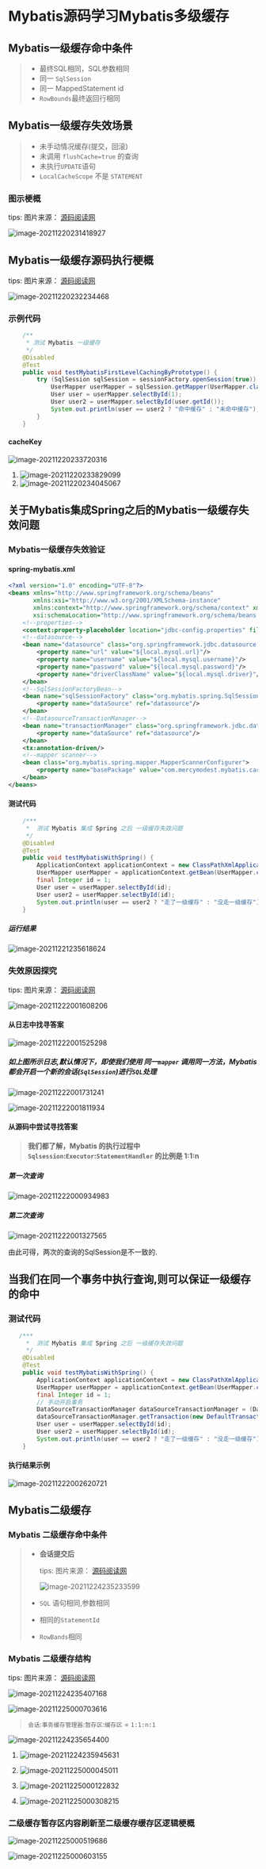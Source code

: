 # Mybatis源码学习Mybatis多级缓存

## Mybatis一级缓存命中条件

> - 最终SQL相同，SQL参数相同
> - 同一 `SqlSession`
> - 同一 MappedStatement id
> - `RowBounds`最终返回行相同

## Mybatis一级缓存失效场景

> - 未手动情况缓存(提交，回滚)
> - 未调用 `flushCache=true` 的查询
> - 未执行`UPDATE`语句
> - `LocalCacheScope` 不是 `STATEMENT`

### 图示梗概

tips: 图片来源： [源码阅读网](http://www.coderead.cn/home/index.html)

![image-20211220231418927](https://img.mercymodest.com/public/image-20211220231418927.png)

## Mybatis一级缓存源码执行梗概

tips: 图片来源： [源码阅读网](http://www.coderead.cn/home/index.html)

![image-20211220232234468](https://img.mercymodest.com/public/image-20211220232234468.png)

### 示例代码

```java
    /**
     * 测试 Mybatis 一级缓存
     */
    @Disabled
    @Test
    public void testMybatisFirstLevelCachingByPrototype() {
        try (SqlSession sqlSession = sessionFactory.openSession(true)) {
            UserMapper userMapper = sqlSession.getMapper(UserMapper.class);
            User user = userMapper.selectById(1);
            User user2 = userMapper.selectById(user.getId());
            System.out.println(user == user2 ? "命中缓存" : "未命中缓存");
        }
    }
```

#### cacheKey

![image-20211220233720316](https://img.mercymodest.com/public/image-20211220233720316.png)

1. ![image-20211220233829099](https://img.mercymodest.com/public/image-20211220233829099.png)
2. ![image-20211220234045067](https://img.mercymodest.com/public/image-20211220234045067.png)

## 关于Mybatis集成Spring之后的Mybatis一级缓存失效问题

### Mybatis一级缓存失效验证

#### spring-mybatis.xml

```xml
<?xml version="1.0" encoding="UTF-8"?>
<beans xmlns="http://www.springframework.org/schema/beans"
       xmlns:xsi="http://www.w3.org/2001/XMLSchema-instance"
       xmlns:context="http://www.springframework.org/schema/context" xmlns:tx="http://www.springframework.org/schema/tx"
       xsi:schemaLocation="http://www.springframework.org/schema/beans http://www.springframework.org/schema/beans/spring-beans.xsd http://www.springframework.org/schema/context https://www.springframework.org/schema/context/spring-context.xsd http://www.springframework.org/schema/cache http://www.springframework.org/schema/cache/spring-cache.xsd http://www.springframework.org/schema/tx http://www.springframework.org/schema/tx/spring-tx.xsd">
    <!--properties-->
    <context:property-placeholder location="jdbc-config.properties" file-encoding="utf-8"/>
    <!--datasource-->
    <bean name="datasource" class="org.springframework.jdbc.datasource.DriverManagerDataSource">
        <property name="url" value="${local.mysql.url}"/>
        <property name="username" value="${local.mysql.username}"/>
        <property name="password" value="${local.mysql.password}"/>
        <property name="driverClassName" value="${local.mysql.driver}"/>
    </bean>
    <!--SqlSessionFactoryBean-->
    <bean name="sqlSessionFactory" class="org.mybatis.spring.SqlSessionFactoryBean">
        <property name="dataSource" ref="datasource"/>
    </bean>
    <!--DatasourceTransactionManager-->
    <bean name="transactionManager" class="org.springframework.jdbc.datasource.DataSourceTransactionManager">
        <property name="dataSource" ref="datasource"/>
    </bean>
    <tx:annotation-driven/>
    <!--mapper scanner-->
    <bean class="org.mybatis.spring.mapper.MapperScannerConfigurer">
        <property name="basePackage" value="com.mercymodest.mybatis.caching"/>
    </bean>
</beans>
```

#### 测试代码

```java
    /***
     *  测试 Mybatis 集成 Spring 之后 一级缓存失效问题
     */
    @Disabled
    @Test
    public void testMybatisWithSpring() {
        ApplicationContext applicationContext = new ClassPathXmlApplicationContext("classpath:spring-mybatis.xml");
        UserMapper userMapper = applicationContext.getBean(UserMapper.class);
        final Integer id = 1;
        User user = userMapper.selectById(id);
        User user2 = userMapper.selectById(id);
        System.out.println(user == user2 ? "走了一级缓存" : "没走一级缓存");
    }
```

##### 运行结果

![image-20211221235618624](https://img.mercymodest.com/public/image-20211221235618624.png)

### 失效原因探究

tips: 图片来源： [源码阅读网](http://www.coderead.cn/home/index.html)

![image-20211222001608206](https://img.mercymodest.com/public/image-20211222001608206.png)

#### 从日志中找寻答案

![image-20211222001525298](https://img.mercymodest.com/public/image-20211222001525298.png)

##### 如上图所示日志,默认情况下，即使我们使用 同一`mapper` 调用同一方法，Mybatis都会开启一个新的会话(`SqlSession`)进行`SQL`处理

![image-20211222001731241](https://img.mercymodest.com/public/image-20211222001731241.png)

![image-20211222001811934](https://img.mercymodest.com/public/image-20211222001811934.png)

#### 从源码中尝试寻找答案

> **我们都了解，Mybatis 的执行过程中 `Sqlsession`:`Executor`:`StatementHandler` 的比例是 1:1:n**

##### 第一次查询

![image-20211222000934983](https://img.mercymodest.com/public/image-20211222000934983.png)

##### 第二次查询

![image-20211222001327565](https://img.mercymodest.com/public/image-20211222001327565.png)

由此可得，两次的查询的SqlSession是不一致的.

## 当我们在同一个事务中执行查询,则可以保证一级缓存的命中

### 测试代码

```java
   /***
     *  测试 Mybatis 集成 Spring 之后 一级缓存失效问题
     */
    @Disabled
    @Test
    public void testMybatisWithSpring() {
        ApplicationContext applicationContext = new ClassPathXmlApplicationContext("classpath:spring-mybatis.xml");
        UserMapper userMapper = applicationContext.getBean(UserMapper.class);
        final Integer id = 1;
        // 手动开启事务
        DataSourceTransactionManager dataSourceTransactionManager = (DataSourceTransactionManager) applicationContext.getBean(TransactionManager.class);
        dataSourceTransactionManager.getTransaction(new DefaultTransactionAttribute());
        User user = userMapper.selectById(id);
        User user2 = userMapper.selectById(id);
        System.out.println(user == user2 ? "走了一级缓存" : "没走一级缓存");
    }
```

#### 执行结果示例

![image-20211222002620721](https://img.mercymodest.com/public/image-20211222002620721.png)

## Mybatis二级缓存

### Mybatis 二级缓存命中条件

> - **会话提交后**
>
>   tips: 图片来源： [源码阅读网](http://www.coderead.cn/home/index.html)
>
>   ![image-20211224235233599](https://img.mercymodest.com/public/image-20211224235233599.png)
>
> - `SQL` 语句相同,参数相同
>
> - 相同的`StatementId`
>
> - `RowBands`相同

### Mybatis 二级缓存结构

tips: 图片来源： [源码阅读网](http://www.coderead.cn/home/index.html)

![image-20211224235407168](https://img.mercymodest.com/public/image-20211224235407168.png)

![image-20211225000703616](https://img.mercymodest.com/public/image-20211225000703616.png)

> `会话`:`事务缓存管理器`:`暂存区`:`缓存区` = `1:1:n:1`

![image-20211224235654400](https://img.mercymodest.com/public/image-20211224235654400.png)

1. ![image-20211224235945631](https://img.mercymodest.com/public/image-20211224235945631.png)

2. ![image-20211225000045011](https://img.mercymodest.com/public/image-20211225000045011.png)
3. ![image-20211225000122832](https://img.mercymodest.com/public/image-20211225000122832.png)
4. ![image-20211225000308215](https://img.mercymodest.com/public/image-20211225000308215.png)

### 二级缓存暂存区内容刷新至二级缓存缓存区逻辑梗概

![image-20211225000519686](https://img.mercymodest.com/public/image-20211225000519686.png)

![image-20211225000603155](https://img.mercymodest.com/public/image-20211225000603155.png)

